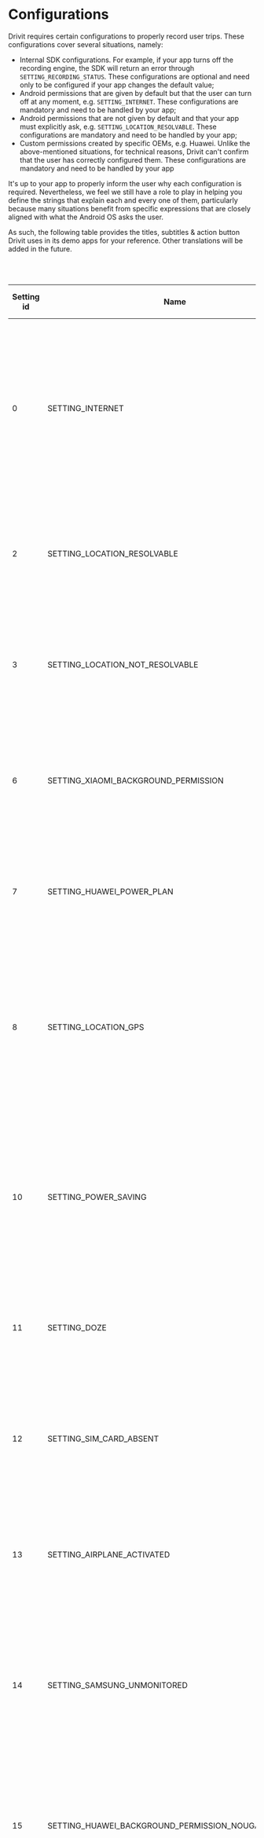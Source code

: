 # Configurations

Drivit requires certain configurations to properly record user trips. These configurations cover several situations, namely:
* Internal SDK configurations. For example, if your app turns off the recording engine, the SDK will return an error through `SETTING_RECORDING_STATUS`. These configurations are optional and need only to be configured if your app changes the default value;
* Android permissions that are given by default but that the user can turn off at any moment, e.g. `SETTING_INTERNET`. These configurations are mandatory and need to be handled by your app;
* Android permissions that are not given by default and that your app must explicitly ask, e.g. `SETTING_LOCATION_RESOLVABLE`. These configurations are mandatory and need to be handled by your app;
* Custom permissions created by specific OEMs, e.g. Huawei. Unlike the above-mentioned situations, for technical reasons, Drivit can't confirm that the user has correctly configured them. 
These configurations are mandatory and need to be handled by your app


It's up to your app to properly inform the user why each configuration is required. Nevertheless, we feel we still have a role to play in helping you define the strings
that explain each and every one of them, particularly because many situations benefit from specific expressions that are closely aligned with what the Android OS asks the user. 

As such, the following table provides the titles, subtitles & action button Drivit uses in its demo apps for your reference. Other translations will be added in the future.


<br/><br/>

| Setting id| Name                                                      |Type     | Title the user sees                             | Subtitle the user sees                                                                                                                                                                                                                                               |Action button the user sees              |
| --------- |-----------------------------------------------------------|---------| ------------------------------------------------|----------------------------------------------------------------------------------------------------------------------------------------------------------------------------------------------------------------------------------------------------------------------|-----------------------------------------|
| 0         | SETTING_INTERNET                                          |Mandatory|EN & PT: 'Internet'                              |EN: 'Not having access to internet impacts the accuracy of your location and may prevent Drivit from recording your trips'        <br>PT: 'Sem internet a precisão da localização é mais fraca. Em alguns telemóveis, não ter internet pode mesmo impedir a gravação' |EN: Try again  <br>PT: 'Tentar outra vez'|
| 2         | SETTING_LOCATION_RESOLVABLE                               |Mandatory|EN: 'Location'        <br>PT: 'Localização'      |EN: 'Without location, it\'s harder to detect your trips and you won\'t see your routes'*                                         <br>PT: 'Sem a tua localização é mais difícil detectar as tuas viagens'                                                             |EN: Enable     <br>PT: 'Activar'         |
| 3         | SETTING_LOCATION_NOT_RESOLVABLE                           |Mandatory|EN: 'Location'        <br>PT: 'Localização'      |EN: 'Without location, it\'s harder to detect your trips and you won\'t see your routes'*                                         <br>PT: 'Sem a tua localização é mais difícil detectar as tuas viagens'                                                             |EN: Try again  <br>PT: 'Tentar outra vez'|
| 6         | SETTING_XIAOMI_BACKGROUND_PERMISSION                      |Mandatory|EN: 'Background'      <br>PT: 'Monitorização'    |EN: 'Confirm that we can run in the background when you lock your phone'                                                          <br>PT: 'Confirma que podemos correr em background quando bloqueias o telemóvel'                                                    |EN: Check      <br>PT: 'Confirmar'       |
| 7         | SETTING_HUAWEI_POWER_PLAN                                 |Mandatory|EN: 'Battery plan'    <br>PT: 'Plano de bateria' |EN: 'Confirm you have enabled the performance power plan'                                                                         <br>PT: 'Confirma que tens o plano de performance activo e não o modo smart/inteligente'                                            |EN: Check      <br>PT: 'Confirmar'       |
| 8         | SETTING_LOCATION_GPS                                      |Mandatory|EN: 'Location'        <br>PT: 'Localização'      |EN: 'Drivit avoids using high-accuracy location as much as possible but still needs it when low-power location is not enough'     <br>PT: 'Evitamos usar localização de alta precisão tanto quanto possível mas mesmo assim poodemos precisar dela'                   |EN: Enable     <br>PT: 'Activar'         |
| 10        | SETTING_POWER_SAVING                                      |Mandatory|EN: 'Power saving'    <br>PT: 'Modo poupança'    |EN: 'Turn off power saving to enable Drivit. We can try to show you the way but your device may not let us'                       <br>PT: 'Desliga o modo de poupança para melhores resultados. Podemos tentar mostrar-te o caminho mas o sistema pode impedir-nos'   |EN: Turn off   <br>PT: 'Desligar'        |
| 11        | SETTING_DOZE                                              |Mandatory|EN: 'Background'      <br>PT: 'Segundo plano'    |EN: 'Giving this permission enhances the recording quality'                                                                       <br>PT: 'Dá-nos permissão para correr em segundo plano'                                                                             |EN: Enable     <br>PT: 'Activar'         |
| 12        | SETTING_SIM_CARD_ABSENT                                   |Mandatory|EN: 'SIM card'        <br>PT: 'Cartão SIM'       |EN: 'Without a valid SIM card, your device may restrict Drivit\'s automatic recording'                                            <br>PT: 'Sem um cartão SIM válido, o teu telemóvel pode restringir a gravação em background'                                        |EN: Try again  <br>PT: 'Tentar outra vez'|
| 13        | SETTING_AIRPLANE_ACTIVATED                                |Mandatory|EN: 'Airplane'        <br>PT: 'Avião'            |EN: 'While you have the airplane mode activated, Drivit won\'t record any trip'                                                   <br>PT: 'O Drivit não grava as tuas viagens se tiveres o modo de avião activo'                                                      |EN: Try again  <br>PT: 'Tentar outra vez'|
| 14        | SETTING_SAMSUNG_UNMONITORED                               |Mandatory|EN: 'Unmonitored'     <br>PT: 'Suspensão'        |EN: 'Confirm that Drivit is included in the list of unmonitored apps to avoid restrictions that impact trip recording'            <br>PT: 'Confirma que o Drivit está na lista de apps que não devem ser suspensas para melhor qualidade de gravação'                 |EN: Check      <br>PT: 'Confirmar'       |
| 15        | SETTING_HUAWEI_BACKGROUND_PERMISSION_NOUGAT               |Mandatory|EN: 'Background'      <br>PT: 'Monitorização'    |EN: 'Confirm that we can run in the background when you lock your phone'                                                          <br>PT: 'Confirma que podemos correr em background quando bloqueias o telemóvel'                                                    |EN: Check      <br>PT: 'Confirmar'       |
| 16        | SETTING_HUAWEI_BACKGROUND_PERMISSION_OREO_AND_ABOVE       |Mandatory|EN: 'App launch'      <br>PT: 'Iniciação'        |EN: 'Confirm that the system\'s automatic management option is turned off for Drivit'                                             <br>PT: 'Confirma que a gestão automática da iniciação do Drivit está desligada para melhores resultados'                           |EN: Check      <br>PT: 'Confirmar'       |
| 1         | SETTING_RECORDING_STATUS                                  |Optional |EN: 'Settings'        <br>PT: 'Definições'       |EN: 'Automatic trips are turned off'                                                                                              <br>PT: 'Tens as viagens mágicas desligadas nas nossas settings'                                                                    |EN: Enable     <br>PT: 'Activar'         |
| 5         | SETTING_TEMPORARILY_OFF                                   |Optional |EN: 'Drivit is paused'<br>PT: 'Drivit pausado'   |EN: 'You have paused Drivit due to low battery'                                                                                   <br>PT: 'Pausaste o Drivit por teres pouca bateria'                                                                                 |EN: Enable     <br>PT: 'Activar'         |
| 9         | SETTING_OVERLAY_PERMISSION                                |Optional |EN: 'Score'           <br>PT: 'Pontuação'        |EN: 'By having the overlay permission, we can calculate more precisely the score of your trips'                                   <br>PT: 'Com a permissão de sobreposição podemos estimar de uma forma mais precisa a pontuação das tuas viagens'                    |EN: Enable     <br>PT: 'Activar'         |

\* Strings related to location permissions are highly dependent on how your app uses the Drivit SDK. By default, Drivit is capable of recording trips even if the location is turned off
(by using the device accelerometer) so, in our demo app, we use expressions such as 'it's harder to detect your trips'. If your app doesn't use this capability you should adjust the strings the user 
sees accordingly, e.g. by saying 'Without location, [your app's name] can't record your trips' 